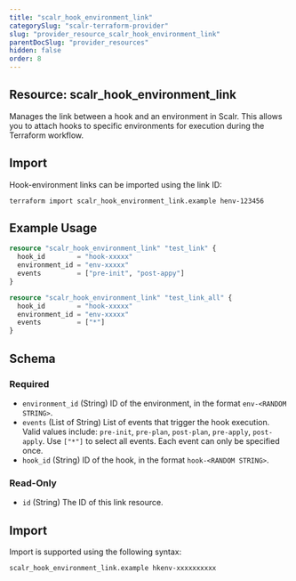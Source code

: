 ```yaml
---
title: "scalr_hook_environment_link"
categorySlug: "scalr-terraform-provider"
slug: "provider_resource_scalr_hook_environment_link"
parentDocSlug: "provider_resources"
hidden: false
order: 8
---
```

## Resource: scalr_hook_environment_link

Manages the link between a hook and an environment in Scalr. This allows you to attach hooks to specific environments for execution during the Terraform workflow.

## Import

Hook-environment links can be imported using the link ID:
```
terraform import scalr_hook_environment_link.example henv-123456
```

## Example Usage

```terraform
resource "scalr_hook_environment_link" "test_link" {
  hook_id        = "hook-xxxxx"
  environment_id = "env-xxxxx"
  events         = ["pre-init", "post-appy"]
}

resource "scalr_hook_environment_link" "test_link_all" {
  hook_id        = "hook-xxxxx"
  environment_id = "env-xxxxx"
  events         = ["*"]
}
```

<!-- schema generated by tfplugindocs -->
## Schema

### Required

- `environment_id` (String) ID of the environment, in the format `env-<RANDOM STRING>`.
- `events` (List of String) List of events that trigger the hook execution. Valid values include: `pre-init`, `pre-plan`, `post-plan`, `pre-apply`, `post-apply`. Use `["*"]` to select all events. Each event can only be specified once.
- `hook_id` (String) ID of the hook, in the format `hook-<RANDOM STRING>`.

### Read-Only

- `id` (String) The ID of this link resource.

## Import

Import is supported using the following syntax:

```shell
scalr_hook_environment_link.example hkenv-xxxxxxxxxx
```
